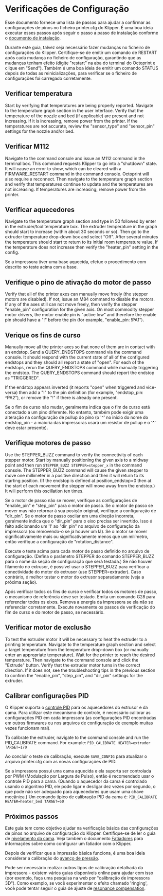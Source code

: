 # Verificações de Configuração

Esse documento fornece uma lista de passos para ajudar a confirmar as configurações de pinos no ficheiro printer.cfg do Klipper. É uma boa ideia executar esses passos após seguir o passo a passo de instalação conforme o [documento de instalação](Installation.md).

Durante este guia, talvez seja necessário fazer mudanças no ficheiro de configurações do Klipper. Certifique-se de emitir um comando de RESTART após cada mudança no ficheiro de configuração, garantindo que as mudanças tenham efeito (digite "restart" na aba do terminal do Octoprint e clique em "Send"). Também é uma boa ideia de emitir um comando STATUS depois de todas as reinicializações, para verificar se o ficheiro de configurações foi carregado corretamente.

## Verificar temperatura

Start by verifying that temperatures are being properly reported. Navigate to the temperature graph section in the user interface. Verify that the temperature of the nozzle and bed (if applicable) are present and not increasing. If it is increasing, remove power from the printer. If the temperatures are not accurate, review the "sensor_type" and "sensor_pin" settings for the nozzle and/or bed.

## Verificar M112

Navigate to the command console and issue an M112 command in the terminal box. This command requests Klipper to go into a "shutdown" state. It will cause an error to show, which can be cleared with a FIRMWARE_RESTART command in the command console. Octoprint will also require a reconnect. Then navigate to the temperature graph section and verify that temperatures continue to update and the temperatures are not increasing. If temperatures are increasing, remove power from the printer.

## Verificar aquecedores

Navigate to the temperature graph section and type in 50 followed by enter in the extruder/tool temperature box. The extruder temperature in the graph should start to increase (within about 30 seconds or so). Then go to the extruder temperature drop-down box and select "Off". After several minutes the temperature should start to return to its initial room temperature value. If the temperature does not increase then verify the "heater_pin" setting in the config.

Se a impressora tiver uma base aquecida, efetue o procedimento com descrito no teste acima com a base.

## Verifique o pino de ativação do motor de passo

Verify that all of the printer axes can manually move freely (the stepper motors are disabled). If not, issue an M84 command to disable the motors. If any of the axes still can not move freely, then verify the stepper "enable_pin" configuration for the given axis. On most commodity stepper motor drivers, the motor enable pin is "active low" and therefore the enable pin should have a "!" before the pin (for example, "enable_pin: !PA1").

## Verique os fins de curso

Manually move all the printer axes so that none of them are in contact with an endstop. Send a QUERY_ENDSTOPS command via the command console. It should respond with the current state of all of the configured endstops and they should all report a state of "open". For each of the endstops, rerun the QUERY_ENDSTOPS command while manually triggering the endstop. The QUERY_ENDSTOPS command should report the endstop as "TRIGGERED".

If the endstop appears inverted (it reports "open" when triggered and vice-versa) then add a "!" to the pin definition (for example, "endstop_pin: ^PA2"), or remove the "!" if there is already one present.

Se o fim de curso não mudar, geralmente indica que o fim de curso está conectado a um pino diferente. No entanto, também pode exigir uma alteração na configuração de pullup do pino (o '^' no início do nome do endstop_pin - a maioria das impressoras usará um resistor de pullup e o '^' deve estar presente).

## Verifique motores de passo

Use the STEPPER_BUZZ command to verify the connectivity of each stepper motor. Start by manually positioning the given axis to a midway point and then run `STEPPER_BUZZ STEPPER=stepper_x` in the command console. The STEPPER_BUZZ command will cause the given stepper to move one millimeter in a positive direction and then it will return to its starting position. (If the endstop is defined at position_endstop=0 then at the start of each movement the stepper will move away from the endstop.) It will perform this oscillation ten times.

Se o motor de passo não se mover, verifique as configurações de "enable_pin" e "step_pin" para o motor de passo. Se o motor de passo se mover mas não retornar à sua posição original, verifique a configuração de "dir_pin". Se o motor de passo oscilar em uma direção incorreta, geralmente indica que o "dir_pin" para o eixo precisa ser invertido. Isso é feito adicionando um '!' ao "dir_pin" no arquivo de configuração da impressora (ou removendo-o se já houver um lá). Se o motor se mover significativamente mais ou significativamente menos que um milímetro, então verifique a configuração de "rotation_distance".

Execute o teste acima para cada motor de passo definido no arquivo de configuração. (Defina o parâmetro STEPPER do comando STEPPER_BUZZ para o nome da seção de configuração que será testada.) Se não houver filamento no extrusor, é possível usar o STEPPER_BUZZ para verificar a conectividade do motor do extrusor (use STEPPER=extruder). Caso contrário, é melhor testar o motor do extrusor separadamente (veja a próxima seção).

Após verificar todos os fins de curso e verificar todos os motores de passo, o mecanismo de referência deve ser testado. Emita um comando G28 para referenciar todos os eixos. Remova a energia da impressora se ela não se referenciar corretamente. Execute novamente os passos de verificação do fim de curso e do motor de passo, se necessário.

## Verificar motor de exclusão

To test the extruder motor it will be necessary to heat the extruder to a printing temperature. Navigate to the temperature graph section and select a target temperature from the temperature drop-down box (or manually enter an appropriate temperature). Wait for the printer to reach the desired temperature. Then navigate to the command console and click the "Extrude" button. Verify that the extruder motor turns in the correct direction. If it does not, see the troubleshooting tips in the previous section to confirm the "enable_pin", "step_pin", and "dir_pin" settings for the extruder.

## Calibrar configurações PID

O Klipper suporta o [controle PID](https://en.wikipedia.org/wiki/PID_controller) para os aquecedores do extrusor e da cama. Para utilizar este mecanismo de controle, é necessário calibrar as configurações PID em cada impressora (as configurações PID encontradas em outros firmwares ou nos arquivos de configuração de exemplo muitas vezes funcionam mal).

To calibrate the extruder, navigate to the command console and run the PID_CALIBRATE command. For example: `PID_CALIBRATE HEATER=extruder TARGET=170`

Ao concluir o teste de calibração, execute `SAVE_CONFIG` para atualizar o arquivo printer.cfg com as novas configurações de PID.

Se a impressora possui uma cama aquecida e ela suporta ser controlada por PWM (Modulação por Largura de Pulso), então é recomendado usar o controle PID para a cama. (Quando o aquecedor da cama é controlado usando o algoritmo PID, ele pode ligar e desligar dez vezes por segundo, o que pode não ser adequado para aquecedores que usam uma chave mecânica.) Um comando típico de calibração PID da cama é: `PID_CALIBRATE HEATER=heater_bed TARGET=60`

## Próximos passos

Este guia tem como objetivo ajudar na verificação básica das configurações de pinos no arquivo de configuração do Klipper. Certifique-se de ler o guia de [nivelamento da cama](Bed_Level.md). Veja também o documento [Fatiadores](Slicers.md) para informações sobre como configurar um fatiador com o Klipper.

Depois de verificar que a impressão básica funciona, é uma boa ideia considerar a calibração do [avanço de pressão](Pressure_Advance.md).

Pode ser necessário realizar outros tipos de calibração detalhada da impressora - existem vários guias disponíveis online para ajudar com isso (por exemplo, faça uma pesquisa na web por "calibração de impressora 3D"). Como exemplo, se você experimentar o efeito chamado 'ringing', você pode tentar seguir o guia de ajuste de [resonance compensation](Resonance_Compensation.md).
